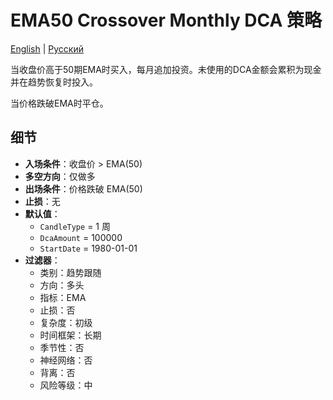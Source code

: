 # EMA50 Crossover Monthly DCA 策略
[English](README.md) | [Русский](README_ru.md)

当收盘价高于50期EMA时买入，每月追加投资。未使用的DCA金额会累积为现金并在趋势恢复时投入。

当价格跌破EMA时平仓。

## 细节

- **入场条件**：收盘价 > EMA(50)
- **多空方向**：仅做多
- **出场条件**：价格跌破 EMA(50)
- **止损**：无
- **默认值**：
  - `CandleType` = 1 周
  - `DcaAmount` = 100000
  - `StartDate` = 1980-01-01
- **过滤器**：
  - 类别：趋势跟随
  - 方向：多头
  - 指标：EMA
  - 止损：否
  - 复杂度：初级
  - 时间框架：长期
  - 季节性：否
  - 神经网络：否
  - 背离：否
  - 风险等级：中

